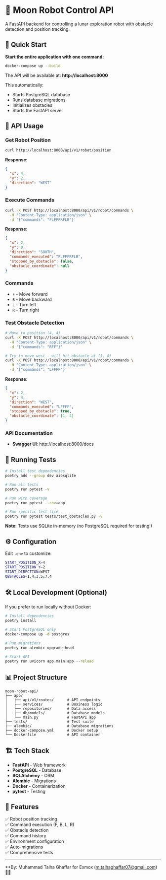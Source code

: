 # 🌙 Moon Robot Control API

A FastAPI backend for controlling a lunar exploration robot with obstacle detection and position tracking.

## 🚀 Quick Start

**Start the entire application with one command:**

```bash
docker-compose up --build
```

The API will be available at: **http://localhost:8000**

This automatically:
- Starts PostgreSQL database
- Runs database migrations
- Initializes obstacles
- Starts the FastAPI server

## 📖 API Usage

### Get Robot Position

```bash
curl http://localhost:8000/api/v1/robot/position
```

**Response:**
```json
{
  "x": 4,
  "y": 2,
  "direction": "WEST"
}
```

### Execute Commands

```bash
curl -X POST http://localhost:8000/api/v1/robot/commands \
  -H "Content-Type: application/json" \
  -d '{"commands": "FLFFFRFLB"}'
```

**Response:**
```json
{
  "x": 2,
  "y": 0,
  "direction": "SOUTH",
  "commands_executed": "FLFFFRFLB",
  "stopped_by_obstacle": false,
  "obstacle_coordinate": null
}
```

### Commands

- `F` - Move forward
- `B` - Move backward  
- `L` - Turn left
- `R` - Turn right

### Test Obstacle Detection

```bash
# Move to position (4, 4)
curl -X POST http://localhost:8000/api/v1/robot/commands \
  -H "Content-Type: application/json" \
  -d '{"commands": "RFF"}'

# Try to move west - will hit obstacle at (1, 4)
curl -X POST http://localhost:8000/api/v1/robot/commands \
  -H "Content-Type: application/json" \
  -d '{"commands": "LFFFF"}'
```

**Response:**
```json
{
  "x": 2,
  "y": 4,
  "direction": "WEST",
  "commands_executed": "LFFFF",
  "stopped_by_obstacle": true,
  "obstacle_coordinate": [1, 4]
}
```

### API Documentation

- **Swagger UI**: http://localhost:8000/docs

## 🧪 Running Tests

```bash
# Install test dependencies
poetry add --group dev aiosqlite

# Run all tests
poetry run pytest -v

# Run with coverage
poetry run pytest --cov=app

# Run specific test file
poetry run pytest tests/test_obstacles.py -v
```

**Note:** Tests use SQLite in-memory (no PostgreSQL required for testing!)

## ⚙️ Configuration

Edit `.env` to customize:

```bash
START_POSITION_X=4
START_POSITION_Y=2
START_DIRECTION=WEST
OBSTACLES=1,4;3,5;7,4
```

## 🛠️ Local Development (Optional)

If you prefer to run locally without Docker:

```bash
# Install dependencies
poetry install

# Start PostgreSQL only
docker-compose up -d postgres

# Run migrations
poetry run alembic upgrade head

# Start API
poetry run uvicorn app.main:app --reload
```

## 📊 Project Structure

```
moon-robot-api/
├── app/
│   ├── api/v1/routes/      # API endpoints
│   ├── services/           # Business logic
│   ├── repositories/       # Data access
│   ├── db/models/          # Database models
│   └── main.py             # FastAPI app
├── tests/                  # Test suite
├── alembic/                # Database migrations
├── docker-compose.yml      # Docker setup
└── Dockerfile              # API container
```

## 🏗️ Tech Stack

- **FastAPI** - Web framework
- **PostgreSQL** - Database
- **SQLAlchemy** - ORM
- **Alembic** - Migrations
- **Docker** - Containerization
- **pytest** - Testing

## 🎯 Features

✅ Robot position tracking  
✅ Command execution (F, B, L, R)  
✅ Obstacle detection  
✅ Command history  
✅ Environment configuration  
✅ Auto-migrations  
✅ Comprehensive tests  

---

**By: Muhammad Talha Ghaffar for Exmox (m.talhaghaffar07@gmail.com) 🌙🤖